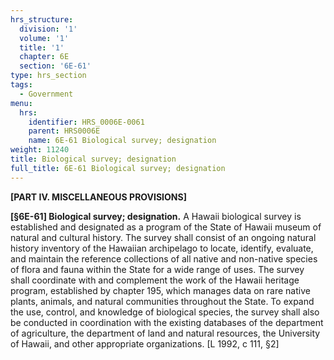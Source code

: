 ```yaml
---
hrs_structure:
  division: '1'
  volume: '1'
  title: '1'
  chapter: 6E
  section: '6E-61'
type: hrs_section
tags:
  - Government
menu:
  hrs:
    identifier: HRS_0006E-0061
    parent: HRS0006E
    name: 6E-61 Biological survey; designation
weight: 11240
title: Biological survey; designation
full_title: 6E-61 Biological survey; designation
---
```

**[PART IV. MISCELLANEOUS PROVISIONS]**

**[§6E-61] Biological survey; designation.** A Hawaii biological survey is established and designated as a program of the State of Hawaii museum of natural and cultural history. The survey shall consist of an ongoing natural history inventory of the Hawaiian archipelago to locate, identify, evaluate, and maintain the reference collections of all native and non-native species of flora and fauna within the State for a wide range of uses. The survey shall coordinate with and complement the work of the Hawaii heritage program, established by chapter 195, which manages data on rare native plants, animals, and natural communities throughout the State. To expand the use, control, and knowledge of biological species, the survey shall also be conducted in coordination with the existing databases of the department of agriculture, the department of land and natural resources, the University of Hawaii, and other appropriate organizations. [L 1992, c 111, §2]